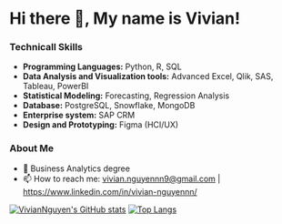 # Hi there 👋, My name is Vivian!

### **Technicall Skills**

- **Programming Languages:** Python, R, SQL
- **Data Analysis and Visualization tools:** Advanced Excel, Qlik, SAS, Tableau, PowerBI
- **Statistical Modeling:** Forecasting, Regression Analysis
- **Database:** PostgreSQL, Snowflake, MongoDB
- **Enterprise system:** SAP CRM
- **Design and Prototyping:** Figma (HCI/UX)

### **About Me**
- 🌱 Business Analytics degree
- 📫 How to reach me: vivian.nguyennn9@gmail.com |  https://www.linkedin.com/in/vivian-nguyennn/


[![VivianNguyen's GitHub stats](https://github-readme-stats.vercel.app/api?username=VivianNg9&show_icons=true&theme=radical)](https://github.com/anuraghazra/github-readme-stats)
[![Top Langs](https://github-readme-stats.vercel.app/api/top-langs/?username=VivianNg9&layout=compact&theme=radical)](https://github.com/anuraghazra/github-readme-stats)
